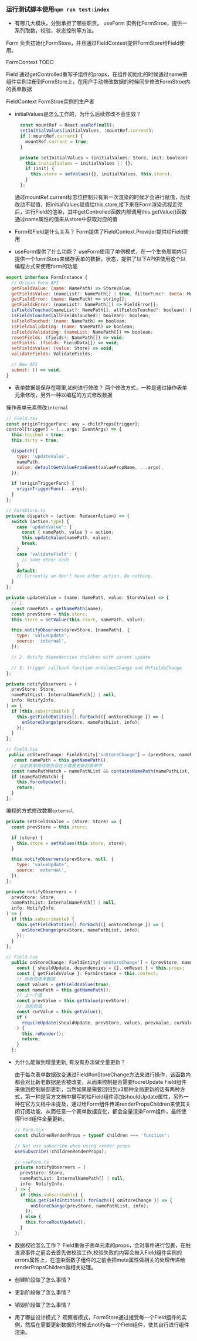 ### 运行测试脚本使用`npm run test:index`

- 有哪几大模块，分别承担了哪些职责。
useForm
  实例化FormStroe，提供一系列取数，校验，状态控制等方法。

Form
  负责初始化FormStore，并且通过FieldContext提供FormStore给Field使用。

FormContext
  TODO

Field
  通过getControlled重写子组件的props，在组件初始化的时候通过name把组件实例注册到FormStore上，在用户手动修改数据的时候同步修改FormStroe内的表单数据

FieldContext
  FormStroe实例的生产者

- initialValues是怎么工作的，为什么后续修改不会生效？

  ```js
    const mountRef = React.useRef(null);
    setInitialValues(initialValues, !mountRef.current);
    if (!mountRef.current) {
      mountRef.current = true;
    }

    private setInitialValues = (initialValues: Store, init: boolean) => {
      this.initialValues = initialValues || {};
      if (init) {
        this.store = setValues({}, initialValues, this.store);
      }
    };
  ```

  通过mountRef.current标志位控制只有第一次渲染的时候才会进行赋值，后续改动不赋值，把initialValues赋值给this.store,接下来在Form渲染流程走完后，进行Field的渲染，其中getControlled函数内部调用this.getValue()函数通过name属性的值来从store中获取对应的值

- Form和Field是什么关系？
Form提供了FieldContext.Provider提供给Field使用

- useForm提供了什么功能？
useForm使用了单例模式，在一个生命周期内只提供一个formStore来储存表单的数据，状态，提供了以下API供使用这个以编程方式来使用form的功能
```js
export interface FormInstance {
  // Origin Form API
  getFieldValue: (name: NamePath) => StoreValue;
  getFieldsValue: (nameList?: NamePath[] | true, filterFunc?: (meta: Meta) => boolean) => Store;
  getFieldError: (name: NamePath) => string[];
  getFieldsError: (nameList?: NamePath[]) => FieldError[];
  isFieldsTouched(nameList?: NamePath[], allFieldsTouched?: boolean): boolean;
  isFieldsTouched(allFieldsTouched?: boolean): boolean;
  isFieldTouched: (name: NamePath) => boolean;
  isFieldValidating: (name: NamePath) => boolean;
  isFieldsValidating: (nameList: NamePath[]) => boolean;
  resetFields: (fields?: NamePath[]) => void;
  setFields: (fields: FieldData[]) => void;
  setFieldsValue: (value: Store) => void;
  validateFields: ValidateFields;

  // New API
  submit: () => void;
}
```

- 表单数据是保存在哪里,如何进行修改？
两个修改方式，一种是通过操作表单元素修改，另外一种以编程的方式修改数据

操作表单元素修改`internal`

```js
// Field.tsx
const originTriggerFunc: any = childProps[trigger];
control[trigger] = (...args: EventArgs) => {
  this.touched = true;
  this.dirty = true;

  dispatch({
    type: 'updateValue',
    namePath,
    value: defaultGetValueFromEvent(valuePropName, ...args),
  });

  if (originTriggerFunc) {
    originTriggerFunc(...args);
  }
};
```

```js
// FormStore.ts
private dispatch = (action: ReducerAction) => {
  switch (action.type) {
    case 'updateValue': {
      const { namePath, value } = action;
      this.updateValue(namePath, value);
      break;
    }
    case 'validateField': {
      // some other code
    }
    default:
    // Currently we don't have other action. Do nothing.
  }
};

private updateValue = (name: NamePath, value: StoreValue) => {
  // 1.
  const namePath = getNamePath(name);
  const prevStore = this.store;
  this.store = setValue(this.store, namePath, value);

  this.notifyObservers(prevStore, [namePath], {
    type: 'valueUpdate',
    source: 'internal',
  });

  // 2. Notify dependencies children with parent update

  // 3. trigger callback function onValuesChange and OnFieldsChange
};

private notifyObservers = (
  prevStore: Store,
  namePathList: InternalNamePath[] | null,
  info: NotifyInfo,
) => {
  if (this.subscribable) {
    this.getFieldEntities().forEach(({ onStoreChange }) => {
      onStoreChange(prevStore, namePathList, info);
    });
  }
};
```

```js
// Field.tsx
 public onStoreChange: FieldEntity['onStoreChange'] = (prevStore, namePathList, info) => {
   const namePath = this.getNamePath();
  // 当前表单路径是否存在于需要更新的表单中
  const namePathMatch = namePathList && containsNamePath(namePathList, namePath);
  if (namePathMatch) {
    this.forceUpdate();
    return;
  }
};
```

编程的方式修改数据`external`

```js
private setFieldsValue = (store: Store) => {
  const prevStore = this.store;

  if (store) {
    this.store = setValues(this.store, store);
  }

  this.notifyObservers(prevStore, null, {
    type: 'valueUpdate',
    source: 'external',
  });
};

private notifyObservers = (
  prevStore: Store,
  namePathList: InternalNamePath[] | null,
  info: NotifyInfo,
) => {
  if (this.subscribable) {
    this.getFieldEntities().forEach(({ onStoreChange }) => {
      onStoreChange(prevStore, namePathList, info);
    });
  }
};
```

```js
// Field.tsx
  public onStoreChange: FieldEntity['onStoreChange'] = (prevStore, namePathList, info) => {
    const { shouldUpdate, dependencies = [], onReset } = this.props;
    const { getFieldsValue }: FormInstance = this.context;
    // 所有的表单数据
    const values = getFieldsValue(true);
    const namePath = this.getNamePath();
    // 上一个值
    const prevValue = this.getValue(prevStore);
    // 当前的值
    const curValue = this.getValue();
    if (
      requireUpdate(shouldUpdate, prevStore, values, prevValue, curValue, info)
    ) {
      this.reRender();
      return;
    }
  };
```

- 为什么能做到增量更新, 有没有办法做全量更新？

  由于每次表单数据改变通过Field#onStoreChange方法来进行操作，该函数内都会对比新老数据是否被改变，从而来控制是否需要focreUpdate Field组件来做到控制局部更新，当然如果是需要回归到v3那种全局更新的话有两种方式，第一种是官方文档中描写的给Field组件添加shouldUpdate属性，另外一种在官方文档中未提及，通过给Form组件传递renderPropsChildren来使其关闭订阅功能，从而任意一个表单数据变化，都会全量渲染Form组件，最终使得Field组件全量更新。
  
  ```js
  // Form.tsx
  const childrenRenderProps = typeof children === 'function';

  // Not use subscribe when using render props
  useSubscribe(!childrenRenderProps);
  ```

  ```js
  // useForm.ts
  private notifyObservers = (
    prevStore: Store,
    namePathList: InternalNamePath[] | null,
    info: NotifyInfo,
  ) => {
    if (this.subscribable) {
      this.getFieldEntities().forEach(({ onStoreChange }) => {
        onStoreChange(prevStore, namePathList, info);
      });
    } else {
      this.forceRootUpdate();
    }
  };
  ```

- 数据校验怎么工作？
Field重做子表单元素的props，会对事件进行包裹，在触发源事件之前会去首先做校验工作,校验失败的内容会推入Field组件实例的errors属性上，在渲染函数子组件的之前会把meta属性做相关的处理传递给renderPropsChildren做相关处理。

- 创建阶段做了怎么事情？

- 更新阶段做了怎么事情？

- 销毁阶段做了怎么事情？

- 用了哪些设计模式？
观察者模式，FormStore通过接受每一个Field组件的实例，然后在需要更新数据的时候去notify每一个Field组件，使其自行进行组件渲染。
